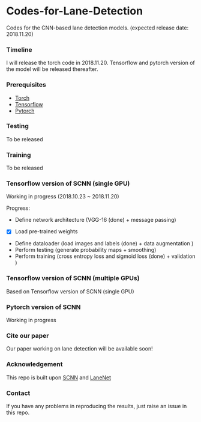 # Codes-for-Lane-Detection
Codes for the CNN-based lane detection models. (expected release date: 2018.11.20)

### Timeline
I will release the torch code in 2018.11.20. Tensorflow and pytorch version of the model will be released thereafter.

### Prerequisites
- [Torch](http://torch.ch/docs/getting-started.html)
- [Tensorflow](https://www.tensorflow.org/)
- [Pytorch](https://pytorch.org/)

### Testing
To be released

### Training
To be released

### Tensorflow version of SCNN (single GPU)
Working in progress (2018.10.23 ~ 2018.11.20)

Progress:
- Define network architecture (VGG-16 (done) + message passing)
- [x] Load pre-trained weights
- Define dataloader (load images and labels (done) + data augmentation )
- Perform testing (generate probability maps + smoothing)
- Perform training (cross entropy loss and sigmoid loss (done) + validation )

### Tensorflow version of SCNN (multiple GPUs)

Based on Tensorflow version of SCNN (single GPU)

### Pytorch version of SCNN
Working in progress

### Cite our paper
Our paper working on lane detection will be available soon!

### Acknowledgement
This repo is built upon [SCNN](https://github.com/XingangPan/SCNN) and [LaneNet](https://github.com/MaybeShewill-CV/lanenet-lane-detection)

### Contact
If you have any problems in reproducing the results, just raise an issue in this repo.
